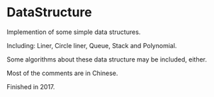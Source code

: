 # DataStructure
Implemention of some simple data structures.

Including: Liner, Circle liner, Queue, Stack and Polynomial.

Some algorithms about these data structure may be included, either.

Most of the comments are in Chinese.

Finished in 2017.
